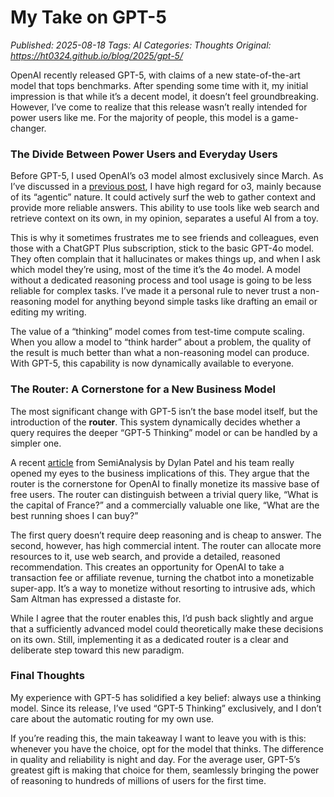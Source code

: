 # My Take on GPT-5
_Published: 2025-08-18_
_Tags: AI_
_Categories: Thoughts_
_Original: https://ht0324.github.io/blog/2025/gpt-5/_

<p>OpenAI recently released GPT-5, with claims of a new state-of-the-art model that tops benchmarks. After spending some time with it, my initial impression is that while it’s a decent model, it doesn’t feel groundbreaking. However, I’ve come to realize that this release wasn’t really intended for power users like me. For the majority of people, this model is a game-changer.</p>

<h3 id="the-divide-between-power-users-and-everyday-users">The Divide Between Power Users and Everyday Users</h3>

<p>Before GPT-5, I used OpenAI’s o3 model almost exclusively since March. As I’ve discussed in a <a href="/blog/2025/o3-o4mini2/">previous post</a>, I have high regard for o3, mainly because of its “agentic” nature. It could actively surf the web to gather context and provide more reliable answers. This ability to use tools like web search and retrieve context on its own, in my opinion, separates a useful AI from a toy.</p>

<p>This is why it sometimes frustrates me to see friends and colleagues, even those with a ChatGPT Plus subscription, stick to the basic GPT-4o model. They often complain that it hallucinates or makes things up, and when I ask which model they’re using, most of the time it’s the 4o model. A model without a dedicated reasoning process and tool usage is going to be less reliable for complex tasks. I’ve made it a personal rule to never trust a non-reasoning model for anything beyond simple tasks like drafting an email or editing my writing.</p>

<p>The value of a “thinking” model comes from test-time compute scaling. When you allow a model to “think harder” about a problem, the quality of the result is much better than what a non-reasoning model can produce. With GPT-5, this capability is now dynamically available to everyone.</p>

<h3 id="the-router-a-cornerstone-for-a-new-business-model">The Router: A Cornerstone for a New Business Model</h3>

<p>The most significant change with GPT-5 isn’t the base model itself, but the introduction of the <strong>router</strong>. This system dynamically decides whether a query requires the deeper “GPT-5 Thinking” model or can be handled by a simpler one.</p>

<p>A recent <a href="https://semianalysis.com/2025/08/13/gpt-5-ad-monetization-and-the-superapp/">article</a> from SemiAnalysis by Dylan Patel and his team really opened my eyes to the business implications of this. They argue that the router is the cornerstone for OpenAI to finally monetize its massive base of free users. The router can distinguish between a trivial query like, “What is the capital of France?” and a commercially valuable one like, “What are the best running shoes I can buy?”</p>

<p>The first query doesn’t require deep reasoning and is cheap to answer. The second, however, has high commercial intent. The router can allocate more resources to it, use web search, and provide a detailed, reasoned recommendation. This creates an opportunity for OpenAI to take a transaction fee or affiliate revenue, turning the chatbot into a monetizable super-app. It’s a way to monetize without resorting to intrusive ads, which Sam Altman has expressed a distaste for.</p>

<p>While I agree that the router enables this, I’d push back slightly and argue that a sufficiently advanced model could theoretically make these decisions on its own. Still, implementing it as a dedicated router is a clear and deliberate step toward this new paradigm.</p>

<h3 id="final-thoughts">Final Thoughts</h3>

<p>My experience with GPT-5 has solidified a key belief: always use a thinking model. Since its release, I’ve used “GPT-5 Thinking” exclusively, and I don’t care about the automatic routing for my own use.</p>

<p>If you’re reading this, the main takeaway I want to leave you with is this: whenever you have the choice, opt for the model that thinks. The difference in quality and reliability is night and day. For the average user, GPT-5’s greatest gift is making that choice for them, seamlessly bringing the power of reasoning to hundreds of millions of users for the first time.</p>
